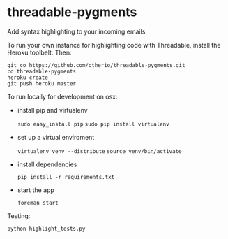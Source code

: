 threadable-pygments
===================

Add syntax highlighting to your incoming emails

To run your own instance for highlighting code with Threadable, install the Heroku toolbelt. Then:

    git co https://github.com/otherio/threadable-pygments.git
    cd threadable-pygments
    heroku create
    git push heroku master

To run locally for development on osx:

  - install pip and virtualenv

    `sudo easy_install pip`
    `sudo pip install virtualenv`

  - set up a virtual enviroment

    `virtualenv venv --distribute`
    `source venv/bin/activate`

  - install dependencies

    `pip install -r requirements.txt`

  - start the app

    `foreman start`

Testing:

    python highlight_tests.py


